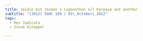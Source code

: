 ```yaml
---
title: Jaidin bin Jaiman v Loganathan a/l Karpaya and another 
subtitle: "[2012] SGHC 199 / 01\_October\_2012"
tags:
  - Res Judicata
  - Issue Estoppel

---
```


